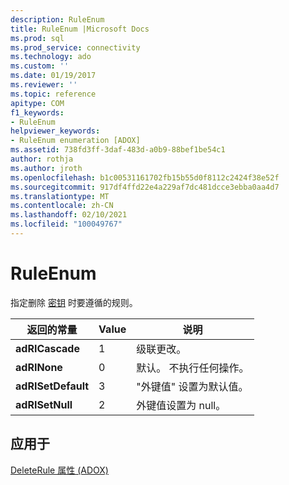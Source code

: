 ```yaml
---
description: RuleEnum
title: RuleEnum |Microsoft Docs
ms.prod: sql
ms.prod_service: connectivity
ms.technology: ado
ms.custom: ''
ms.date: 01/19/2017
ms.reviewer: ''
ms.topic: reference
apitype: COM
f1_keywords:
- RuleEnum
helpviewer_keywords:
- RuleEnum enumeration [ADOX]
ms.assetid: 738fd3ff-3daf-483d-a0b9-88bef1be54c1
author: rothja
ms.author: jroth
ms.openlocfilehash: b1c00531161702fb15b55d0f8112c2424f38e52f
ms.sourcegitcommit: 917df4ffd22e4a229af7dc481dcce3ebba0aa4d7
ms.translationtype: MT
ms.contentlocale: zh-CN
ms.lasthandoff: 02/10/2021
ms.locfileid: "100049767"
---
```

# <a name="ruleenum"></a>RuleEnum
指定删除 [密钥](./key-object-adox.md) 时要遵循的规则。  
  
|返回的常量|Value|说明|  
|--------------|-----------|-----------------|  
|**adRICascade**|1|级联更改。|  
|**adRINone**|0|默认。 不执行任何操作。|  
|**adRISetDefault**|3|"外键值" 设置为默认值。|  
|**adRISetNull**|2|外键值设置为 null。|  
  
## <a name="applies-to"></a>应用于  
 [DeleteRule 属性 (ADOX)](./deleterule-property-adox.md)